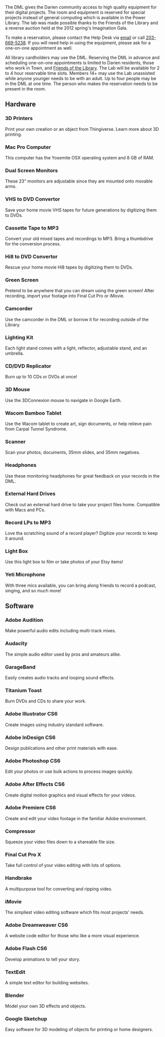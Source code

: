 The DML gives the Darien community access to high quality equipment for their digital projects. The room and equipment is reserved for special projects instead of general computing which is available in the Power Library. The lab was made possible thanks to the Friends of the Library and a reverse auction held at the 2012 spring's Imagination Gala.

To make a reservation, please contact the Help Desk via [email](mailto:helpdesk@darienlibrary.org "Help Desk") or call [203-669-5238](tel:203-669-5238 "Call the Help Desk"). If you will need help in using the equipment, please ask for a one-on-one appointment as well.

All library cardholders may use the DML. Reserving the DML in advance and scheduling one-on-one appointments is limited to Darien residents, those who work in Town, and [Friends of the Library](/link-needed "Friends of the Library"). The Lab will be available for 2 to 4 hour reservable time slots. Members 14+ may use the Lab unassisted while anyone younger needs to be with an adult. Up to four people may be in the DML at one time. The person who makes the reservation needs to be present in the room. 

<div class="row margin-bottom-10">

<div class="container content">
<div class="text-center margin-bottom-50">
	<h2 class="title-v2 title-center">Hardware</h2>
</div>

<div class="row  margin-bottom-30">
	<div class="col-sm-2 sm-margin-bottom-30">
		<h3>3D Printers</h3>
		<p>Print your own creation or an object from Thingiverse. Learn more about 3D printing.</p>
	</div>
	<div class="col-sm-2 sm-margin-bottom-30">
		<h3>Mac Pro Computer</h3>
	<p>This computer has the Yosemite OSX operating system and 8 GB of RAM.</p>
	</div>
	<div class="col-sm-2">
		<h3>Dual Screen Monitors</h3>
		<p>These 23" monitors are adjustable since they are mounted onto movable arms.</p>
	</div>
	<div class="col-sm-2 sm-margin-bottom-30">
		<h3>VHS to DVD Convertor</h3>
		<p>Save your home movie VHS tapes for future generations by digitizing them to DVDs.</p>
	</div>
	<div class="col-sm-2 sm-margin-bottom-30">
	<h3>Cassette Tape to MP3</h3>
	<p>Convert your old mixed tapes and recordings to MP3. Bring a thumbdrive for the conversion process.
</p>
	</div>
	<div class="col-sm-2 sm-margin-bottom-30">
		<h3>Hi8 to DVD Convertor</h3>
		<p>Rescue your home movie Hi8 tapes by digitizing them to DVDs.</p>
	</div>
</div>

<div class="row margin-bottom-30">
	<div class="col-sm-2 sm-margin-bottom-30">
		<h3>Green Screen</h3>
		<p>Pretend to be anywhere that you can dream using the green screen! After recording, import your footage into Final Cut Pro or iMovie.</p>
	</div>
	<div class="col-sm-2 sm-margin-bottom-30">
		<h3>Camcorder</h3>
		<p>Use the camcorder in the DML or borrow it for recording outside of the Library. </p>
	</div>
	<div class="col-sm-2">
		<h3>Lighting Kit</h3>
			<p>Each light stand comes with a light, reflector, adjustable stand, and an umbrella.</p>
	</div>
	<div class="col-sm-2 sm-margin-bottom-30">
		<h3>CD/DVD Replicator</h3>
		<p>Burn up to 10 CDs or DVDs at once!</p>
	</div>
	<div class="col-sm-2 sm-margin-bottom-30">
		<h3>3D Mouse</h3>
		<p>Use the 3DConnexion mouse to navigate in Google Earth.</p>
	</div>
	<div class="col-sm-2 sm-margin-bottom-30">
		<h3>Wacom Bamboo Tablet</h3>
		<p>Use the Wacom tablet to create art, sign documents, or help relieve pain from Carpal Tunnel Syndrome.</p>
	</div>
</div>

<div class="row margin-bottom-30">
	<div class="col-sm-2 sm-margin-bottom-30">
		<h3>Scanner</h3>
		<p>Scan your photos, documents, 35mm slides, and 35mm negatives.</p>
	</div>
	<div class="col-sm-2 sm-margin-bottom-30">
		<h3>Headphones</h3>
		<p>Use these monitoring headphones for great feedback on your records in the DML.</p>
	</div>
	<div class="col-sm-2">
		<h3>External Hard Drives</h3>
		<p>Check out an external hard drive to take your project files home. Compatible with Macs and PCs.</p>
	</div>
	<div class="col-sm-2 sm-margin-bottom-30">
		<h3>Record LPs to MP3</h3>
		<p>Love tha scratching sound of a record player? Digitize your records to keep it around.</p>
	</div>
	<div class="col-sm-2 sm-margin-bottom-30">
		<h3>Light Box</h3>
		<p>Use this light box to film or take photos of your Etsy items!</p>
	</div>
	<div class="col-sm-2 sm-margin-bottom-30">
		<h3>Yeti Microphone</h3>
				<p>With three mics available, you can bring along friends to record a podcast, singing, and so much more!</p>
	</div>
</div>
</div>
</div>


<div class="container content">
<div class="text-center margin-bottom-50">
	<h2 class="title-v2 title-center">Software</h2>
</div>

<div class="row  margin-bottom-30">
	<div class="col-sm-2 sm-margin-bottom-30">
		<h3>Adobe Audition</h3>
		<p>Make powerful audio edits including multi-track mixes.</p>
	</div>
	<div class="col-sm-2 sm-margin-bottom-30">
		<h3>Audacity</h3>
	<p>The simple audio editor used by pros and amateurs alike.</p>
	</div>
	<div class="col-sm-2">
		<h3>GarageBand</h3>
		<p>Easily creates audio tracks and looping sound effects.</p>
	</div>
	<div class="col-sm-2 sm-margin-bottom-30">
		<h3>Titanium Toast</h3>
		<p>Burn DVDs and CDs to share your work.</p>
	</div>
	<div class="col-sm-2 sm-margin-bottom-30">
	<h3>Adobe Illustrator CS6</h3>
	<p>Create images using industry standard software.</p>
	</div>
	<div class="col-sm-2 sm-margin-bottom-30">
		<h3>Adobe InDesign CS6</h3>
		<p>Design publications and other print materials with ease.</p>
	</div>
</div>

<div class="row margin-bottom-30">
	<div class="col-sm-2 sm-margin-bottom-30">
		<h3>Adobe Photoshop CS6</h3>
		<p>Edit your photos or use bulk actions to process images quickly.</p>
	</div>
	<div class="col-sm-2 sm-margin-bottom-30">
		<h3>Adobe After Effects CS6</h3>
		<p>Create digital motion graphics and visual effects for your videos.</p>
	</div>
	<div class="col-sm-2 sm-margin-bottom-30">
		<h3>Adobe Premiere CS6</h3>
		<p>Create and edit your video footage in the familiar Adobe environment.</p>
	</div>
	<div class="col-sm-2 sm-margin-bottom-30">
		<h3>Compressor</h3>
		<p>Squeeze your video files down to a shareable file size.</p>
	</div>
	<div class="col-sm-2 sm-margin-bottom-30">
		<h3>Final Cut Pro X</h3>
		<p>Take full control of your video editing with lots of options.</p>
	</div>
	<div class="col-sm-2 sm-margin-bottom-30">
		<h3>Handbrake</h3>
		<p>A multipurpose tool for converting and ripping video.</p>
	</div>
</div>

<div class="row margin-bottom-30">
	<div class="col-sm-2 sm-margin-bottom-30">
		<h3>iMovie</h3>
		<p>The simpliest video editing software which fits most projects' needs.</p>
	</div>
	<div class="col-sm-2">
		<h3>Adobe Dreamweaver CS6</h3>
		<p>A website code editor for those who like a more visual experience.</p>
	</div>
	<div class="col-sm-2 sm-margin-bottom-30">
		<h3>Adobe Flash CS6</h3>
		<p>Develop animations to tell your story.</p>
	</div>
	<div class="col-sm-2 sm-margin-bottom-30">
		<h3>TextEdit</h3>
		<p>A simple text editor for building websites.</p>
	</div>
	<div class="col-sm-2 sm-margin-bottom-30">
		<h3>Blender</h3>
		<p>Model your own 3D effects and objects.</p>
	</div>
	<div class="col-sm-2 sm-margin-bottom-30">
		<h3>Google Sketchup</h3>
		<p>Easy software for 3D modeling of objects for printing or home designers.</p>
	</div>
</div>
</div>
</div>